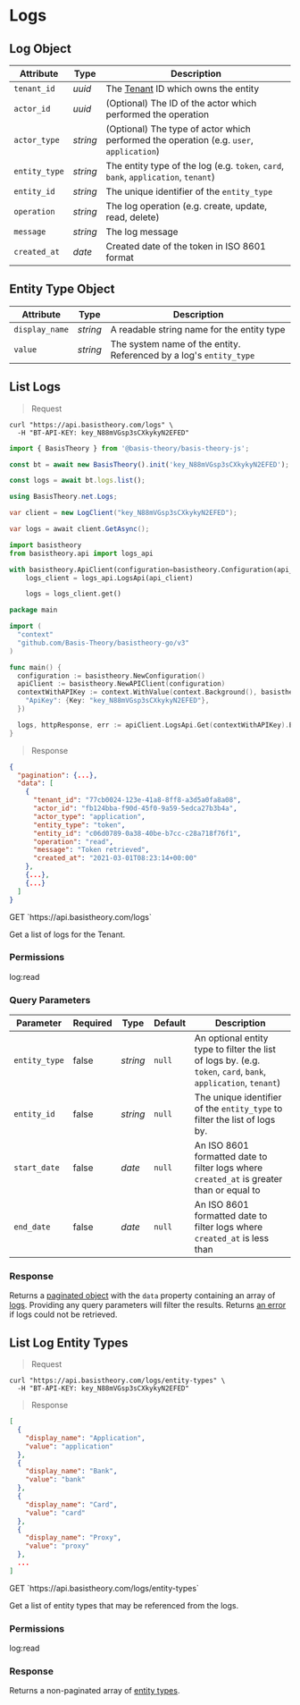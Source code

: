 # Logs

## Log Object

| Attribute     | Type     | Description                                                                             |
|---------------|----------|-----------------------------------------------------------------------------------------|
| `tenant_id`   | *uuid*   | The [Tenant](#tenants) ID which owns the entity                                         |
| `actor_id`    | *uuid*   | (Optional) The ID of the actor which performed the operation                            |
| `actor_type`  | *string* | (Optional) The type of actor which performed the operation (e.g. `user`, `application`) |
| `entity_type` | *string* | The entity type of the log (e.g. `token`, `card`, `bank`, `application`, `tenant`)      |
| `entity_id`   | *string* | The unique identifier of the `entity_type`                                              |
| `operation`   | *string* | The log operation (e.g. create, update, read, delete)                                   |
| `message`     | *string* | The log message                                                                         |
| `created_at`  | *date*   | Created date of the token in ISO 8601 format                                            |

## Entity Type Object

| Attribute      | Type     | Description                                                        |
|----------------|----------|--------------------------------------------------------------------|
| `display_name` | *string* | A readable string name for the entity type                         |
| `value`        | *string* | The system name of the entity. Referenced by a log's `entity_type` |


## List Logs

> Request

```shell
curl "https://api.basistheory.com/logs" \
  -H "BT-API-KEY: key_N88mVGsp3sCXkykyN2EFED"
```

```javascript
import { BasisTheory } from '@basis-theory/basis-theory-js';

const bt = await new BasisTheory().init('key_N88mVGsp3sCXkykyN2EFED');

const logs = await bt.logs.list();
```

```csharp
using BasisTheory.net.Logs;

var client = new LogClient("key_N88mVGsp3sCXkykyN2EFED");

var logs = await client.GetAsync();
```

```python
import basistheory
from basistheory.api import logs_api

with basistheory.ApiClient(configuration=basistheory.Configuration(api_key="key_N88mVGsp3sCXkykyN2EFED")) as api_client:
    logs_client = logs_api.LogsApi(api_client)

    logs = logs_client.get()
```

```go
package main

import (
  "context"
  "github.com/Basis-Theory/basistheory-go/v3"
)

func main() {
  configuration := basistheory.NewConfiguration()
  apiClient := basistheory.NewAPIClient(configuration)
  contextWithAPIKey := context.WithValue(context.Background(), basistheory.ContextAPIKeys, map[string]basistheory.APIKey{
    "ApiKey": {Key: "key_N88mVGsp3sCXkykyN2EFED"},
  })

  logs, httpResponse, err := apiClient.LogsApi.Get(contextWithAPIKey).Execute()
}
```

> Response

```json
{
  "pagination": {...},
  "data": [
    {
      "tenant_id": "77cb0024-123e-41a8-8ff8-a3d5a0fa8a08",
      "actor_id": "fb124bba-f90d-45f0-9a59-5edca27b3b4a",
      "actor_type": "application",
      "entity_type": "token",
      "entity_id": "c06d0789-0a38-40be-b7cc-c28a718f76f1",
      "operation": "read",
      "message": "Token retrieved",
      "created_at": "2021-03-01T08:23:14+00:00"
    },
    {...},
    {...}
  ]
}
```

<span class="http-method get">
  <span class="box-method">GET</span>
  `https://api.basistheory.com/logs`
</span>

Get a list of logs for the Tenant.

### Permissions

<p class="scopes">
  <span class="scope">log:read</span>
</p>

### Query Parameters

| Parameter     | Required | Type     | Default | Description                                                                                                    |
|---------------|----------|----------|---------|----------------------------------------------------------------------------------------------------------------|
| `entity_type` | false    | *string* | `null`  | An optional entity type to filter the list of logs by. (e.g. `token`, `card`, `bank`, `application`, `tenant`) |
| `entity_id`   | false    | *string* | `null`  | The unique identifier of the `entity_type` to filter the list of logs by.                                      |
| `start_date`  | false    | *date*   | `null`  | An ISO 8601 formatted date to filter logs where `created_at` is greater than or equal to                       |
| `end_date`    | false    | *date*   | `null`  | An ISO 8601 formatted date to filter logs where `created_at` is less than                                      |

### Response

Returns a [paginated object](#pagination) with the `data` property containing an array of [logs](#log-object). Providing any query parameters will filter the results. Returns [an error](#errors) if logs could not be retrieved.


## List Log Entity Types

> Request

```shell
curl "https://api.basistheory.com/logs/entity-types" \
  -H "BT-API-KEY: key_N88mVGsp3sCXkykyN2EFED"
```

> Response

```json
[
  {
    "display_name": "Application",
    "value": "application"
  },
  {
    "display_name": "Bank",
    "value": "bank"
  },
  {
    "display_name": "Card",
    "value": "card"
  },
  {
    "display_name": "Proxy",
    "value": "proxy"
  },
  ...
]
```

<span class="http-method get">
  <span class="box-method">GET</span>
  `https://api.basistheory.com/logs/entity-types`
</span>

Get a list of entity types that may be referenced from the logs.

### Permissions

<p class="scopes">
  <span class="scope">log:read</span>
</p>

### Response

Returns a non-paginated array of [entity types](#logs-entity-type-object).

